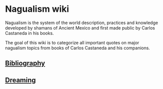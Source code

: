# Nagualism wiki

Nagualism is the system of the world description, practices and knowledge developed by shamans of Ancient Mexico and first made public by Carlos Castaneda in his books.

The goal of this wiki is to categorize all important quotes on major nagualism topics from books of Carlos Castaneda and his companions.

## [Bibliography](books.md)

## [Dreaming](dreaming.md)

